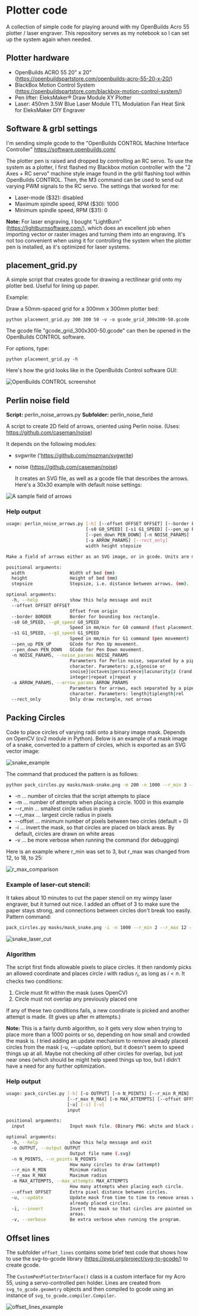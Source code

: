 # Plotter code

A collection of simple code for playing around with my OpenBuilds Acro 55 plotter / laser engraver. This repository serves as my notebook so I can set up the system again when needed.

## Plotter hardware

* OpenBuilds ACRO 55 20" x 20" (https://openbuildspartstore.com/openbuilds-acro-55-20-x-20/)
* BlackBox Motion Control System (https://openbuildspartstore.com/blackbox-motion-control-system/)
* Pen lifter: EleksMaker® Draw Module XY Plotter
* Laser: 450nm 3.5W Blue Laser Module TTL Modulation Fan Heat Sink for EleksMaker DIY Engraver 

## Software & grbl settings

I'm sending simple gcode to the "OpenBuilds CONTROL Machine Interface Controller" https://software.openbuilds.com/ 

The plotter pen is raised and dropped by controlling an RC servo. To use the system as a plotter, I first flashed my Blackbox motion controller with the "2 Axes + RC servo" machine style image found in the grbl flashing tool within OpenBuilds CONTROL. Then, the M3 command can be used to send out varying PWM signals to the RC servo. The settings that worked for me:

* Laser-mode ($32): disabled
* Maximum spindle speed, RPM ($30): 1000
* Minimum spindle speed, RPM ($31): 0

**Note:** For laser engraving, I bought "LightBurn" (https://lightburnsoftware.com/), which does an excellent job when importing vector or raster images and turning them into an engraving. It's not too convenient when using it for controlling the system when the plotter pen is installed, as it's optimized for laser systems.



## placement_grid.py

A simple script that creates gcode for drawing a rectilinear grid onto my plotter bed. Useful for lining up paper.

Example:

Draw a 50mm-spaced grid for a 300mm x 300mm plotter bed:

```
python placement_grid.py 300 300 50 -v -o gcode_grid_300x300-50.gcode
```

The gcode file "gcode_grid_300x300-50.gcode" can then be opened in the OpenBuilds CONTROL software.

For options, type:

```
python placement_grid.py -h
```
Here's how the grid looks like in the OpenBuilds Control software GUI:

![OpenBuilds CONTROL screenshot](images/placement_grid_screenshot.png)




## Perlin noise field

**Script:** perlin_noise_arrows.py
**Subfolder:** perlin_noise_field

A script to create 2D field of arrows, oriented using Perlin noise. (Uses: https://github.com/caseman/noise) 

It depends on the following modules:

* svgwrite ('https://github.com/mozman/svgwrite)

* noise (https://github.com/caseman/noise)

  It creates an SVG file, as well as a gcode file that describes the arrows. Here's a 30x30 example with default noise settings:

![A sample field of arrows](images/Perlin_noise_field.jpg)

### Help output

```bash
usage: perlin_noise_arrows.py [-h] [--offset OFFSET OFFSET] [--border BORDER]
                              [-s0 G0_SPEED] [-s1 G1_SPEED] [--pen_up PEN_UP]
                              [--pen_down PEN_DOWN] [-n NOISE_PARAMS]
                              [-a ARROW_PARAMS] [--rect_only]
                              width height stepsize

Make a field of arrows either as an SVG image, or in gcode. Units are mm.

positional arguments:
  width                 Width of bed (mm)
  height                Height of bed (mm)
  stepsize              Stepsize, i.e. distance between arrows. (mm).

optional arguments:
  -h, --help            show this help message and exit
  --offset OFFSET OFFSET
                        Offset from origin
  --border BORDER       Border for bounding box rectangle.
  -s0 G0_SPEED, --g0_speed G0_SPEED
                        Speed in mm/min for G0 command (fast placement)
  -s1 G1_SPEED, --g1_speed G1_SPEED
                        Speed in mm/min for G1 command (pen movement)
  --pen_up PEN_UP       GCode for Pen Up movement.
  --pen_down PEN_DOWN   GCode for Pen Down movement.
  -n NOISE_PARAMS, --noise_params NOISE_PARAMS
                        Parameters for Perlin noise, separated by a pipe
                        character. Parameters: p,s{pnoise or
                        snoise}|octaves|persistence|lacunarity|z (rand, or an
                        integer|repeat x|repeat y
  -a ARROW_PARAMS, --arrow_params ARROW_PARAMS
                        Parameters for arrows, each separated by a pipe
                        character. Parameters: length|tiplength|rel
  --rect_only           Only draw rectangle, not arrows
```



## Packing Circles
[OpenCV]: https://opencv.org/

Code to place circles of varying radii onto a binary image mask. Depends on OpenCV  (cv2 module in Python). Below is an example of a mask image of a snake, converted to a pattern of circles, which is exported as an SVG vector image:

![snake_example](images/snake_example.png)


The command that produced the pattern is as follows:

```bash
python pack_circles.py masks/mask-snake.png -m 200 -n 1000 --r_min 3 --r_max 18 --offset 2 -i -o snake.svg
```



- -n ... number of circles that the script attempts to place
- -m ... number of attempts when placing a circle. 1000 in this example
- --r_min ... smallest circle radius in pixels
- --r_max ... largest circle radius in pixels
- --offset ... minimum number of pixels between two circles (default = 0)
- -i ... invert the mask, so that circles are placed on black areas. By default, circles are drawn on white areas
- -v ... be more verbose when running the command (for debugging)



Here is an example where r_min was set to 3, but r_max was changed from 12, to 18, to 25:

![r_max_comparison](images/r_max_comparison.png)



### Example of laser-cut stencil:

 It takes about 10 minutes to cut the paper stencil on my wimpy laser engraver, but it turned out nice. I added an offset of 3 to make sure the paper stays strong, and connections between circles don't break too easily. Pattern command:

```bash
pack_circles.py masks/mask_snake.png -i -n 1000 --r_min 2 --r_max 12 --offset 3 -m 150 -o snake_template.svg
```



![snake_laser_cut](images/snake_laser_cut.jpeg)



### Algorithm

The script first finds allowable pixels to place circles. It then randomly picks an allowed coordinate and places circle $i$ with radius $r_i$, as long as $i < n$.  It checks two conditions:

1. Circle must fit within the mask (uses OpenCV)
2. Circle must not overlap any previously placed one

If any of these two conditions fails, a new coordinate is picked and another attempt is made. (It gives up after m attempts.) 

**Note:** This is a fairly dumb algorithm, so it gets very slow when trying to place more than a 1000 points or so, depending on how small and crowded the mask is. I tried adding an update mechanism to remove already placed circles from the mask (-u, --update option), but it doesn't seem to speed things up at all. Maybe not checking *all* other circles for overlap, but just near ones (which should be might help speed things up too, but I didn't have a need for any further optimization.



### Help output

```bash
usage: pack_circles.py [-h] [-o OUTPUT] [-n N_POINTS] [--r_min R_MIN]
                       [--r_max R_MAX] [-m MAX_ATTEMPTS] [--offset OFFSET]
                       [-u] [-i] [-v]
                       input

positional arguments:
  input                 Input mask file. (Binary PNG: white and black areas.)

optional arguments:
  -h, --help            show this help message and exit
  -o OUTPUT, --output OUTPUT
                        Output file name (.svg)
  -n N_POINTS, --n_points N_POINTS
                        How many circles to draw (attempt)
  --r_min R_MIN         Minimum radius
  --r_max R_MAX         Maximum radius
  -m MAX_ATTEMPTS, --max_attempts MAX_ATTEMPTS
                        How many attempts when placing each circle.
  --offset OFFSET       Extra pixel distance between circles.
  -u, --update          Update mask from time to time to remove areas with
                        already placed circles.
  -i, --invert          Invert the mask so that circles are painted on black
                        areas.
  -v, --verbose         Be extra verbose when running the program.
```







## Offset lines

The subfolder `offset_lines` contains some brief test code that shows how to use the svg-to-gcode library (https://pypi.org/project/svg-to-gcode/) to create gcode.



The `CustomPenPlotterInterface()` class is a custom interface for my Acro 55, using a servo-controlled pen holder. Lines are created from `svg_to_gcode.geometry` objects and then compiled to gcode using an instance of `svg_to_gcode.compiler.Compiler`.

![offset_lines_example](images/offset_lines_example.jpg)
